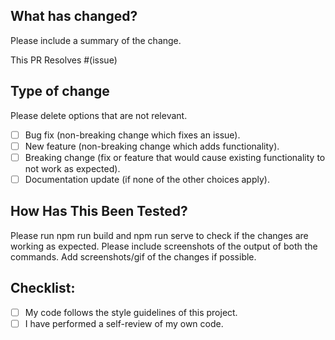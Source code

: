 ## What has changed?

Please include a summary of the change.

This PR Resolves #(issue)

## Type of change

Please delete options that are not relevant.

- [ ] Bug fix (non-breaking change which fixes an issue).
- [ ] New feature (non-breaking change which adds functionality).
- [ ] Breaking change (fix or feature that would cause existing functionality to not work as expected).
- [ ] Documentation update (if none of the other choices apply).

## How Has This Been Tested?

Please run npm run build and npm run serve to check if the changes are working as expected. Please include screenshots of the output of both the commands. Add screenshots/gif of the changes if possible.


## Checklist:

- [ ] My code follows the style guidelines of this project.
- [ ] I have performed a self-review of my own code.

<!--- Thanks for opening this pull request! If the tests fail, please feel free to reach out to us by leaving a comment down below and we will be happy to take a look --->